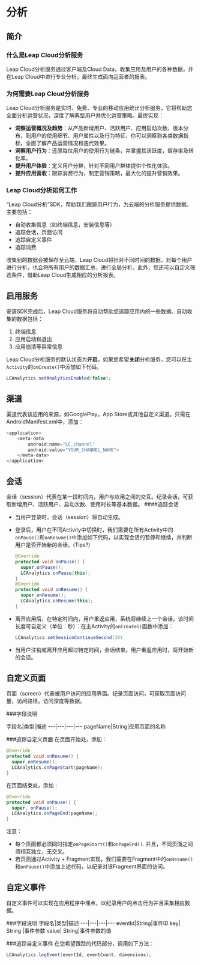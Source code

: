 # 分析

## 简介

### 什么是Leap Cloud分析服务
Leap Cloud分析服务通过客户端及Cloud Data，收集应用及用户的各种数据，并在Leap Cloud中进行专业分析，最终生成面向运营者的报表。

### 为何需要Leap Cloud分析服务
Leap Cloud分析服务是实时、免费、专业的移动应用统计分析服务，它将帮助您全面分析运营状况，深度了解典型用户并优化运营策略。最终实现：

*	**洞察运营概况及趋势**：从产品新增用户、活跃用户、应用启动次数、版本分布，到用户的使用细节、用户属性以及行为特征，你可以洞察到各类数据指标，全面了解产品运营情况和迭代效果。
*	**洞察用户行为**：还原每位用户的使用行为链条，并掌握其活跃度，留存率及转化率。
*	**提升用户体验**：定义用户分群，针对不同用户群体提供个性化体验。
*	**提升应用营收**：跟踪消费行为，制定营销策略，最大化的提升营销效果。


### Leap Cloud分析如何工作
“Leap Cloud分析”SDK，帮助我们跟踪用户行为，为云端的分析服务提供数据。主要包括：

*  自动收集信息（如终端信息，安装信息等）
*  追踪会话，页面访问
*  追踪自定义事件
*  追踪消费

收集到的数据会被保存至云端，Leap Cloud将针对不同时间的数据，对每个用户进行分析，也会将所有用户的数据汇总，进行全局分析。此外，您还可以自定义筛选条件，借助Leap Cloud生成相应的分析报表。

## 启用服务
安装SDK完成后，Leap Cloud服务将自动帮助您追踪应用内的一些数据。自动收集的数据包括：

1.	终端信息
2.	应用启动和退出
3.	应用崩溃等异常信息

Leap Cloud分析服务的默认状态为**开启**，如果您希望**关闭**分析服务，您可以在主`Activity`的`onCreate()`中添加如下代码。

```Java
LCAnalytics.setAnalyticsEnabled(false);
```

## 渠道
渠道代表该应用的来源，如GooglePlay，App Store或其他自定义渠道。只需在AndroidManifest.xml中，添加：

```java
<application>
	<meta-data
		android:name="LC_channel"
		android:value="YOUR_CHANNEL_NAME">
	</meta-data>
</application>
```

##	会话
会话（session）代表在某一段时间内，用户与应用之间的交互。纪录会话，可获取新增用户、活跃用户、启动次数、使用时长等基本数据。
####追踪会话
* 当用户登录时，会话（session）将自动生成。
* 登录后，用户在不同Activity中切换时，我们需要在所有Activity中的`onPause()`和`onResume()`中添加如下代码，以实现会话的暂停和继续，并判断用户是否开始新的会话。(Tips?)

	```java
	@Override
	protected void onPause() {
	  super.onPause();
	  LCAnalytics.onPause(this);
	}
	@Override
	protected void onResume() {
	  super.onResume();
	  LCAnalytics.onResume(this);
	}
	```

* 离开应用后，在特定时间内，用户重返应用，系统将继续上一个会话。该时间长度可自定义（单位：秒）：在主Activity的`onCreate()`函数中添加：

	```java
	LCAnalytics.setSessionContinueSecond(30)
	```
* 当用户注销或离开应用超过特定时间，会话结束。用户重返应用时，将开始新的会话。

## 自定义页面

页面（screen）代表被用户访问的应用界面。纪录页面访问，可获取页面访问量，访问路径，访问深度等数据。

###字段说明

字段名|类型|描述
---|---|---|---
pageName|String|应用页面的名称


###追踪自定义页面
在页面开始处，添加：

```java
@Override
protected void onResume() {
  super.onResume();
  LCAnalytics.onPageStart(pageName);
}
```

在页面结束处，添加：

```java
@Override
protected void onPause() {
  super. onPause();
  LCAnalytics.onPageEnd(pageName);
}
```

注意：

* 每个页面都必须同时指定`onPageStart()`和`onPageEnd()`. 并且，不同页面之间须相互独立，无交叉。
* 若页面通过Activity + Fragment实现，我们需要在Fragment中的`onResume()`和`onPause()`中添加上述代码，以纪录对该Fragment界面的访问。

## 自定义事件

自定义事件可以实现在应用程序中埋点，以纪录用户的点击行为并且采集相应数据。

###字段说明
字段名|类型|描述
---|---|---|---
eventId|String|事件ID
key| String |事件参数
value| String|事件参数的值

###追踪自定义事件
在您希望跟踪的代码部分，调用如下方法：

```java
LCAnalytics.logEvent(eventId, eventCount, dimensions);
```
